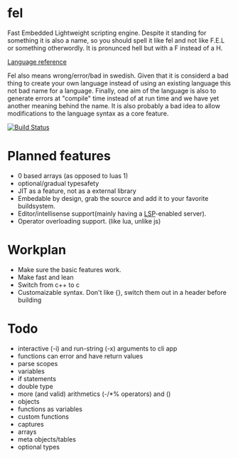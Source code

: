 # fel
Fast Embedded Lightweight scripting engine. Despite it standing for something it is also a name, so you should spell it like fel and not like F.E.L or something otherwordly. It is pronunced hell but with a F instead of a H.

[Language reference](https://github.com/madeso/fel/blob/master/language.md)

Fel also means wrong/error/bad in swedish. Given that it is considerd a bad thing to create your own language instead of using an existing language this not bad name for a language. Finally, one aim of the language is also to generate errors at "compile" time instead of at run time and we have yet another meaning behind the name. It is also probably a bad idea to allow modifications to the language syntax as a core feature.

[![Build Status](https://travis-ci.org/madeso/fel.svg?branch=master)](https://travis-ci.org/madeso/fel)

# Planned features
  * 0 based arrays (as opposed to luas 1)
  * optional/gradual typesafety
  * JIT as a feature, not as a external library
  * Embedable by design, grab the source and add it to your favorite buildsystem.
  * Editor/intellisense support(mainly having a [LSP](https://github.com/Microsoft/language-server-protocol)-enabled server).
  * Operator overloading support. (like lua, unlike js)

# Workplan
  * Make sure the basic features work.
  * Make fast and lean
  * Switch from c++ to c
  * Customaizable syntax. Don't like {}, switch them out in a header before building

# Todo
  * interactive (-i) and run-string (-x) arguments to cli app
  * functions can error and have return values
  * parse scopes
  * variables
  * if statements
  * double type
  * more (and valid) arithmetics (-/*% operators) and ()
  * objects
  * functions as variables
  * custom functions
  * captures
  * arrays
  * meta objects/tables
  * optional types


